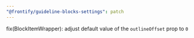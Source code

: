```yaml
---
"@frontify/guideline-blocks-settings": patch
---
```


fix(BlockItemWrapper): adjust default value of the `outlineOffset` prop to `0`
